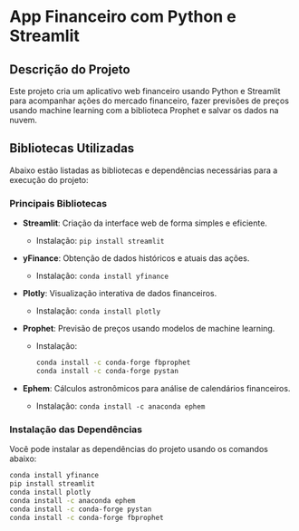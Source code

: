 # App Financeiro com Python e Streamlit

## Descrição do Projeto
Este projeto cria um aplicativo web financeiro usando Python e Streamlit para acompanhar ações do mercado financeiro, fazer previsões de preços usando machine learning com a biblioteca Prophet e salvar os dados na nuvem.

## Bibliotecas Utilizadas
Abaixo estão listadas as bibliotecas e dependências necessárias para a execução do projeto:

### Principais Bibliotecas

- **Streamlit**: Criação da interface web de forma simples e eficiente.
  - Instalação: `pip install streamlit`
  
- **yFinance**: Obtenção de dados históricos e atuais das ações.
  - Instalação: `conda install yfinance`

- **Plotly**: Visualização interativa de dados financeiros.
  - Instalação: `conda install plotly`

- **Prophet**: Previsão de preços usando modelos de machine learning.
  - Instalação: 
    ```bash
    conda install -c conda-forge fbprophet
    conda install -c conda-forge pystan
    ```

- **Ephem**: Cálculos astronômicos para análise de calendários financeiros.
  - Instalação: `conda install -c anaconda ephem`

### Instalação das Dependências

Você pode instalar as dependências do projeto usando os comandos abaixo:

```bash
conda install yfinance
pip install streamlit
conda install plotly
conda install -c anaconda ephem
conda install -c conda-forge pystan
conda install -c conda-forge fbprophet
